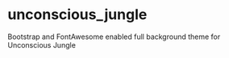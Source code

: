 # unconscious_jungle
Bootstrap and FontAwesome enabled full background theme for Unconscious Jungle
